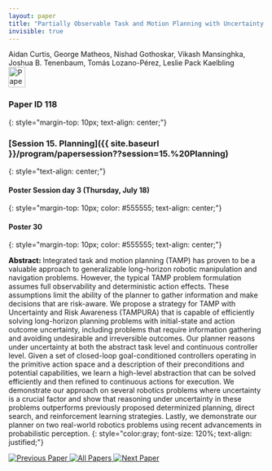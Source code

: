 ```yaml
---
layout: paper
title: "Partially Observable Task and Motion Planning with Uncertainty and Risk Awareness"
invisible: true
---
```

<div class="paper-authors">
<div class="paper-author-box">
    <div class="paper-author-name">Aidan Curtis, George Matheos, Nishad Gothoskar, Vikash Mansinghka, Joshua B. Tenenbaum, Tomás Lozano-Pérez, Leslie Pack Kaelbling</div>
    <div class="paper-author-uni"></div>
</div>

</div><div class="paper-pdf">
<div> <a href="http://www.roboticsproceedings.org/rss19/p118.pdf"><img src="{{ site.baseurl }}/images/paper_link.png" alt="Paper Website" width = "33"  height = "40"/></a> </div>
</div>

### Paper ID 118
{: style="margin-top: 10px; text-align: center;"}

### [Session 15. Planning]({{ site.baseurl }}/program/papersession??session=15.%20Planning)
{: style="text-align: center;"}

#### Poster Session day 3 (Thursday, July 18)
{: style="margin-top: 10px; color: #555555; text-align: center;"}

#### Poster 30
{: style="margin-top: 10px; color: #555555; text-align: center;"}

<b style="color: black;">Abstract: </b>Integrated task and motion planning (TAMP) has proven to be a valuable approach to generalizable long-horizon robotic manipulation and navigation problems. However, the typical TAMP problem formulation assumes full observability and deterministic action effects. These assumptions limit the ability of the planner to gather information and make decisions that are risk-aware. We propose a strategy for TAMP with Uncertainty and Risk Awareness (TAMPURA) that is capable of efficiently solving long-horizon planning problems with initial-state and action outcome uncertainty, including problems that require information gathering and avoiding undesirable and irreversible outcomes. Our planner reasons under uncertainty at both the abstract task level and continuous controller level. Given a set of closed-loop goal-conditioned controllers operating in the primitive action space and a description of their preconditions and potential capabilities, we learn a high-level abstraction that can be solved efficiently and then refined to continuous actions for execution. We demonstrate our approach on several robotics problems where uncertainty is a crucial factor and show that reasoning under uncertainty in these problems outperforms previously proposed determinized planning, direct search, and reinforcement learning strategies. Lastly, we demonstrate our planner on two real-world robotics problems using recent advancements in probabilistic perception.
{: style="color:gray; font-size: 120%; text-align: justified;"}


<div class="paper-menu">
<a href="{{ site.baseurl }}/program/papers/117/"> <img src="{{ site.baseurl }}/images/previous_paper_icon.png" alt="Previous Paper" title="Previous Paper"/> </a>
<a href="{{ site.baseurl }}/program/papers"><img src="{{ site.baseurl }}/images/overview_icon.png" alt="All Papers" title="All Papers"/> </a>
<a href="{{ site.baseurl }}/program/papers/119/"> <img src="{{ site.baseurl }}/images/next_paper_icon.png" alt="Next Paper" title="Next Paper"/> </a>

</div>
